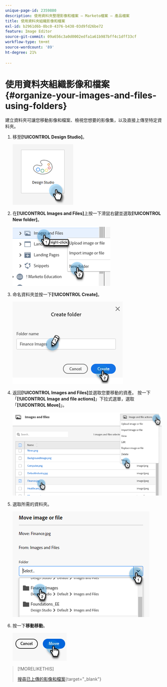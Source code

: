 ```yaml
---
unique-page-id: 2359880
description: 使用資料夾整理影像和檔案 — Marketo檔案 — 產品檔案
title: 使用資料夾組織影像和檔案
exl-id: b2961d6b-8bc0-4376-b438-03d9fd26be72
feature: Image Editor
source-git-commit: 09a656c3a0d0002edfa1a61b987bff4c1dff33cf
workflow-type: tm+mt
source-wordcount: '89'
ht-degree: 21%

---
```


# 使用資料夾組織影像和檔案 {#organize-your-images-and-files-using-folders}

建立資料夾可讓您移動影像和檔案、檢視您想要的影像集，以及直接上傳至特定資料夾。

1. 移至&#x200B;**[!UICONTROL Design Studio]**。

   ![](assets/organize-your-images-and-files-using-folders-1.png)

1. 在&#x200B;**[!UICONTROL Images and Files]**&#x200B;上按一下滑鼠右鍵並選取&#x200B;**[!UICONTROL New folder]**。

   ![](assets/organize-your-images-and-files-using-folders-2.png)

1. 命名資料夾並按一下&#x200B;**[!UICONTROL Create]**。

   ![](assets/organize-your-images-and-files-using-folders-3.png)

1. 返回&#x200B;**[!UICONTROL Images and Files]**&#x200B;並選取您要移動的資產。 按一下「**[!UICONTROL Image and file actions]**」下拉式選單，選取「**[!UICONTROL Move]**」。

   ![](assets/organize-your-images-and-files-using-folders-4.png)

1. 選取所需的資料夾。

   ![](assets/organize-your-images-and-files-using-folders-5.png)

1. 按一下&#x200B;**移動移動**。

   ![](assets/organize-your-images-and-files-using-folders-6.png)

>[!MORELIKETHIS]
>
>[搜尋已上傳的影像和檔案](/help/marketo/product-docs/demand-generation/images-and-files/search-uploaded-images-and-files.md){target="_blank"}
